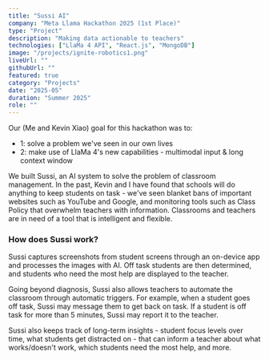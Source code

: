 ```yaml
---
title: "Sussi AI"
company: "Meta Llama Hackathon 2025 (1st Place)"
type: "Project"
description: "Making data actionable to teachers"
technologies: ["LlaMa 4 API", "React.js", "MongoDB"]
image: "/projects/ignite-robotics1.png"
liveUrl: ""
githubUrl: ""
featured: true
category: "Projects"
date: "2025-05"
duration: "Summer 2025"
role: ""
---
```


Our (Me and Kevin Xiao) goal for this hackathon was to:
- 1: solve a problem we've seen in our own lives
- 2: make use of LlaMa 4's new capabilities - multimodal input & long context window

We built Sussi, an AI system to solve the problem of classroom management. In the past, Kevin and I have found that schools will do anything to keep students on task - we've seen blanket bans of important websites such as YouTube and Google, and monitoring tools such as Class Policy that overwhelm teachers with information. Classrooms and teachers are in need of a tool that is intelligent and flexible.

### How does Sussi work?

Sussi captures screenshots from student screens through an on-device app and processes the images with AI. Off task students are then determined, and students who need the most help are displayed to the teacher. 

Going beyond diagnosis, Sussi also allows teachers to automate the classroom through automatic triggers. For example, when a student goes off task, Sussi may message them to get back on task. If a student is off task for more than 5 minutes, Sussi may report it to the teacher.

Sussi also keeps track of long-term insights - student focus levels over time, what students get distracted on - that can inform a teacher about what works/doesn't work, which students need the most help, and more.